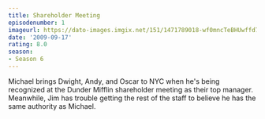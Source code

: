 ```yaml
---
title: Shareholder Meeting
episodenumber: 1
imageurl: https://dato-images.imgix.net/151/1471789018-wf0mncTeBHUwffd7YzDM8rrjhPn.jpg?ixlib=rb-1.1.0&ch=DPR%2CWidth&auto=compress%2Cformat
date: '2009-09-17'
rating: 8.0
season:
- Season 6
---
```


Michael brings Dwight, Andy, and Oscar to NYC when he's being recognized at the Dunder Mifflin shareholder meeting as their top manager. Meanwhile, Jim has trouble getting the rest of the staff to believe he has the same authority as Michael.